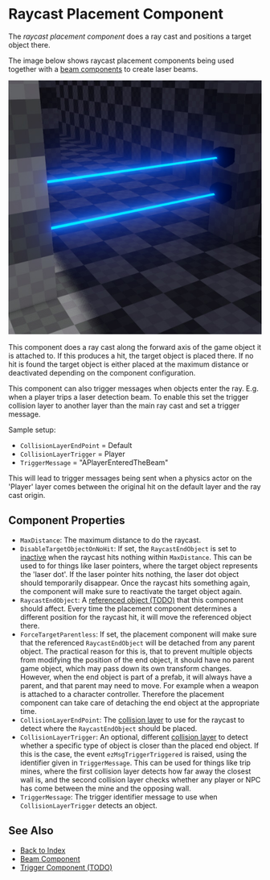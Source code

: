 # Raycast Placement Component

The *raycast placement component* does a ray cast and positions a target object there.

The image below shows raycast placement components being used together with a [beam components](../effects/beam-component.md) to create laser beams.

![Laser Beam](../effects/media/beam.jpg)

This component does a ray cast along the forward axis of the game object it is attached to. If this produces a hit, the target object is placed there. If no hit is found the target object is either placed at the maximum distance or deactivated depending on the component configuration.

This component can also trigger messages when objects enter the ray. E.g. when a player trips a laser detection beam.
To enable this set the trigger collision layer to another layer than the main ray cast and set a trigger message.

Sample setup:
* `CollisionLayerEndPoint` = Default
* `CollisionLayerTrigger` = Player
* `TriggerMessage` = "APlayerEnteredTheBeam"

This will lead to trigger messages being sent when a physics actor on the 'Player' layer comes between
the original hit on the default layer and the ray cast origin.

## Component Properties

* `MaxDistance`: The maximum distance to do the raycast.
* `DisableTargetObjectOnNoHit`: If set, the `RaycastEndObject` is set to [inactive](../runtime/world/game-objects.md#active-flag) when the raycast hits nothing within `MaxDistance`. This can be used to for things like laser pointers, where the target object represents the 'laser dot'. If the laser pointer hits nothing, the laser dot object should temporarily disappear. Once the raycast hits something again, the component will make sure to reactivate the target object again.
* `RaycastEndObject`: A [referenced object (TODO)](../scenes/object-references.md) that this component should affect. Every time the placement component determines a different position for the raycast hit, it will move the referenced object there.
* `ForceTargetParentless`: If set, the placement component will make sure that the referenced `RaycastEndObject` will be detached from any parent object. The practical reason for this is, that to prevent multiple objects from modifying the position of the end object, it should have no parent game object, which may pass down its own transform changes. However, when the end object is part of a prefab, it will always have a parent, and that parent may need to move. For example when a weapon is attached to a character controller. Therefore the placement component can take care of detaching the end object at the appropriate time.
* `CollisionLayerEndPoint`: The [collision layer](../physics/collision-shapes/collision-layers.md) to use for the raycast to detect where the `RaycastEndObject` should be placed.
* `CollisionLayerTrigger`: An optional, different [collision layer](../physics/collision-shapes/collision-layers.md) to detect whether a specific type of object is closer than the placed end object. If this is the case, the event `ezMsgTriggerTriggered` is raised, using the identifier given in `TriggerMessage`. This can be used for things like trip mines, where the first collision layer detects how far away the closest wall is, and the second collision layer checks whether any player or NPC has come between the mine and the opposing wall.
* `TriggerMessage`: The trigger identifier message to use when `CollisionLayerTrigger` detects an object.

## See Also

* [Back to Index](../index.md)
* [Beam Component](../effects/beam-component.md)
* [Trigger Component (TODO)](../physics/actors/trigger-component.md)
